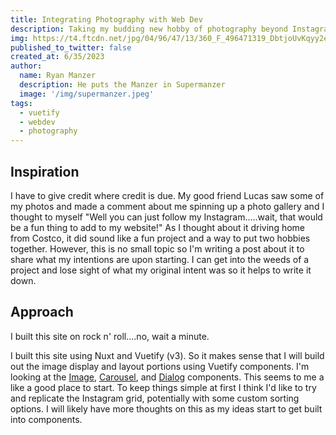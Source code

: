 ```yaml
---
title: Integrating Photography with Web Dev
description: Taking my budding new hobby of photography beyond Instagram by building my own photo gallery.
img: https://t4.ftcdn.net/jpg/04/96/47/13/360_F_496471319_DbtjoUvKqyy2e9OfgBnK5mm2AXhKpa9m.jpg
published_to_twitter: false
created_at: 6/35/2023
author:
  name: Ryan Manzer
  description: He puts the Manzer in Supermanzer
  image: '/img/supermanzer.jpeg'
tags:
  - vuetify
  - webdev
  - photography
---
```


## Inspiration

I have to give credit where credit is due. My good friend Lucas saw some of my photos and made a comment about me spinning up a photo gallery and I thought to myself "Well you can just follow my Instagram.....wait, that would be a fun thing to add to my website!" As I thought about it driving home from Costco, it did sound like a fun project and a way to put two hobbies together. However, this is no small topic so I'm writing a post about it to share what my intentions are upon starting. I can get into the weeds of a project and lose sight of what my original intent was so it helps to write it down.

## Approach

I built this site on rock n' roll....no, wait a minute.

I built this site using Nuxt and Vuetify (v3). So it makes sense that I will build out the image display and layout portions using Vuetify components. I'm looking at the [Image](https://vuetifyjs.com/en/components/images/), [Carousel](https://vuetifyjs.com/en/components/carousels/), and [Dialog](https://vuetifyjs.com/en/components/dialogs/) components. This seems to me a like a good place to start. To keep things simple at first I think I'd like to try and replicate the Instagram grid, potentially with some custom sorting options. I will likely have more thoughts on this as my ideas start to get built into components.
